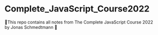# Complete_JavaScript_Course2022
 📖This repo contains all notes from The Complete JavaScript Course 2022 by Jonas Schmedtmann 📖

